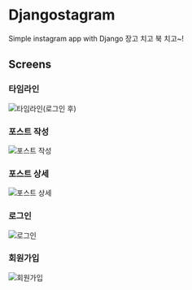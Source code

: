 # Djangostagram

Simple instagram app with Django
장고 치고 북 치고~!

## Screens
### 타임라인
![타임라인(로그인 후)](https://user-images.githubusercontent.com/3839771/67636245-0fb8af00-f912-11e9-9a1d-002aa3890ba6.png)

### 포스트 작성
![포스트 작성](https://user-images.githubusercontent.com/3839771/67636246-10514580-f912-11e9-9e08-bc47ef6c46d1.png)

### 포스트 상세
![포스트 상세](https://user-images.githubusercontent.com/3839771/67636247-10514580-f912-11e9-8638-7564f2bc7b16.png)

### 로그인
![로그인](https://user-images.githubusercontent.com/3839771/67636248-10e9dc00-f912-11e9-8fd6-fd63071e2029.png)

### 회원가입
![회원가입](https://user-images.githubusercontent.com/3839771/67636249-10e9dc00-f912-11e9-834a-2130a5b155b9.png)
